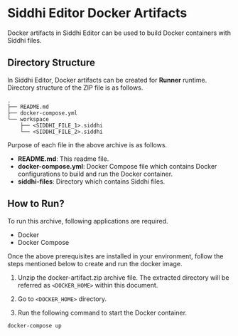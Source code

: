 # Siddhi Editor Docker Artifacts

Docker artifacts in Siddhi Editor can be used to build Docker containers with Siddhi files.

## Directory Structure

In Siddhi Editor, Docker artifacts can be created for **Runner** runtime. Directory structure of the ZIP file is as follows.

```
.
├── README.md
├── docker-compose.yml
└── workspace
    ├── <SIDDHI_FILE_1>.siddhi
    └── <SIDDHI_FILE_2>.siddhi
```


Purpose of each file in the above archive is as follows.

- **README.md**: This readme file.
- **docker-compose.yml**: Docker Compose file which contains Docker configurations to build and run the Docker container.
- **siddhi-files**: Directory which contains Siddhi files.

## How to Run?

To run this archive, following applications are required.

- Docker
- Docker Compose

Once the above prerequisites are installed in your environment, follow the steps mentioned below to create and run the docker image.

1. Unzip the docker-artifact.zip archive file. The extracted directory will be referred as `<DOCKER_HOME>` within this document.

2. Go to `<DOCKER_HOME>` directory.

3. Run the following command to start the Docker container.

```
docker-compose up
```


